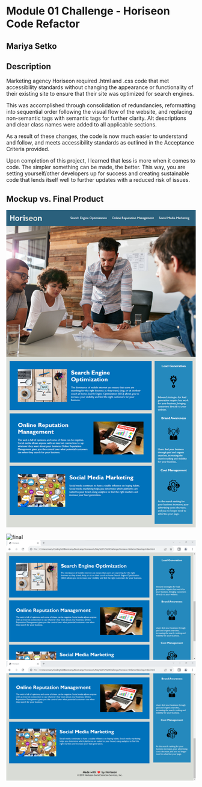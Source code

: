# Module 01 Challenge - Horiseon Code Refactor
## Mariya Setko

## Description

Marketing agency Horiseon required .html and .css code that met accessibility standards without changing the appearance or functionality of their existing site to ensure that their site was optimized for search engines.

This was accomplished through consolidation of redundancies, reformatting into sequential order following the visual flow of the website, and replacing non-semantic tags with semantic tags for further clarity. Alt descriptions and clear class names were added to all applicable sections. 

As a result of these changes, the code is now much easier to understand and follow, and meets accessibility standards as outlined in the Acceptance Criteria provided. 

Upon completion of this project, I learned that less is more when it comes to code. The simpler something can be made, the better. This way, you are setting yourself/other developers up for success and creating sustainable code that lends itself well to further updates with a reduced risk of issues. 

## Mockup vs. Final Product

![mockup](assets//images/01-html-css-git-homework-demo.png)

![final](assets/images/final01.png)
![final](assets/images/final02.png)
![final](assets/images/final03.png)
